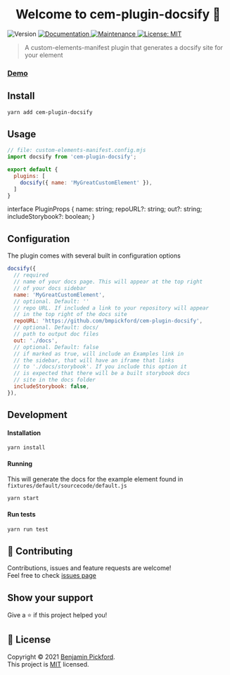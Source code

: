 <h1 align="center">Welcome to cem-plugin-docsify 👋</h1>
<p>
  <img alt="Version" src="https://img.shields.io/badge/version-0.1.3-blue.svg?cacheSeconds=2592000" />
  <a href="https://github.com/bmpickford/cem-plugin-docsify#readme" target="_blank">
    <img alt="Documentation" src="https://img.shields.io/badge/documentation-yes-brightgreen.svg" />
  </a>
  <a href="https://github.com/bmpickford/cem-plugin-docsify/graphs/commit-activity" target="_blank">
    <img alt="Maintenance" src="https://img.shields.io/badge/Maintained%3F-yes-green.svg" />
  </a>
  <a href="https://github.com/bmpickford/cem-plugin-docsify/blob/main/LICENSE" target="_blank">
    <img alt="License: MIT" src="https://img.shields.io/github/license/bmpickford/cem-plugin-docsify" />
  </a>
</p>

> A custom-elements-manifest plugin that generates a docsify site for your element

### [Demo](https://bmpickford.github.io/cem-plugin-docsify)

## Install

```sh
yarn add cem-plugin-docsify
```

## Usage

```javascript
// file: custom-elements-manifest.config.mjs
import docsify from 'cem-plugin-docsify';

export default {
  plugins: [
    docsify({ name: 'MyGreatCustomElement' }),
  ]
}
```
interface PluginProps {
    name: string;
    repoURL?: string;
    out?: string;
    includeStorybook?: boolean;
}

## Configuration
The plugin comes with several built in configuration options
```javascript
docsify({
  // required
  // name of your docs page. This will appear at the top right 
  // of your docs sidebar
  name: 'MyGreatCustomElement',
  // optional. Default: ''
  // repo URL. If included a link to your repository will appear 
  // in the top right of the docs site
  repoURL: 'https://github.com/bmpickford/cem-plugin-docsify',
  // optional. Default: docs/
  // path to output doc files
  out: './docs',
  // optional. Default: false
  // if marked as true, will include an Examples link in
  // the sidebar, that will have an iframe that links
  // to './docs/storybook'. If you include this option it
  // is expected that there will be a built storybook docs
  // site in the docs folder
  includeStorybook: false,
}),
```

## Development
#### Installation
```sh
yarn install
```

#### Running
This will generate the docs for the example element found in `fixtures/default/sourcecode/default.js`
```sh
yarn start
```

#### Run tests

```sh
yarn run test
```

## 🤝 Contributing

Contributions, issues and feature requests are welcome!<br />Feel free to check [issues page](https://github.com/bmpickford/cem-plugin-docsify/issues)

## Show your support

Give a ⭐️ if this project helped you!

## 📝 License

Copyright © 2021 [Benjamin Pickford](https://github.com/bmpickford).<br />
This project is [MIT](https://github.com/bmpickford/cem-plugin-docsify/blob/master/LICENSE) licensed.